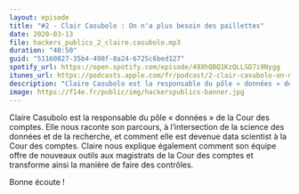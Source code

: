 ```yaml
---
layout: episode
title: "#2 - Clair Casubolo : On n'a plus besoin des paillettes"
date: 2020-03-13
file: hackers_publics_2_claire.casubolo.mp3
duration: "40:50"
guid: "51160827-35b4-498f-8a24-6725c6bed127"
spotify_url: https://open.spotify.com/episode/49XhQBQ1KzQLLSD7i9Nygg
itunes_url: https://podcasts.apple.com/fr/podcast/2-clair-casubolo-on-na-plus-besoin-des-paillettes/id1498775170?i=1000468324628
description: "Claire Casubolo est la responsable du pôle « données » de la Cour des comptes. Elle nous raconte son parcours, à l’intersection de la science des données et de la recherche, et comment elle est devenue data scientist à la Cour des comptes. Claire nous explique également comment son équipe offre de nouveaux outils aux magistrats de la Cour des comptes et transforme ainsi la manière de faire des contrôles. Bonne écoute !"
image: https://f14e.fr/public/img/hackerspublics-banner.jpg
---
```


Claire Casubolo est la responsable du pôle « données » de la Cour des comptes. Elle nous raconte son parcours, à l’intersection de la science des données et de la recherche, et comment elle est devenue data scientist à la Cour des comptes. Claire nous explique également comment son équipe offre de nouveaux outils aux magistrats de la Cour des comptes et transforme ainsi la manière de faire des contrôles.

Bonne écoute !
